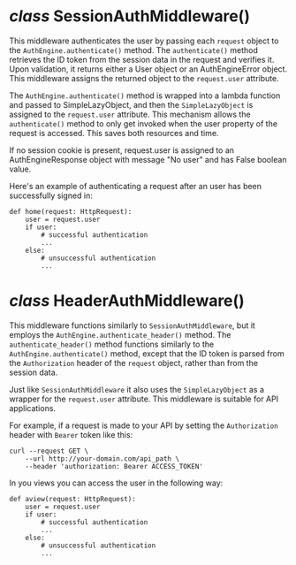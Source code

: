 # _class_ SessionAuthMiddleware()
This middleware authenticates the user by passing each `request` object to
the `AuthEngine.authenticate()` method. The `authenticate()` method retrieves
the ID token from the session data in the request and verifies it. Upon
validation, it returns either a User object or an AuthEngineError object.
This middleware assigns the returned object to the `request.user` attribute.

The `AuthEngine.authenticate()` method is wrapped into a lambda function and
passed to SimpleLazyObject, and then the `SimpleLazyObject` is assigned to
the `request.user` attribute. This mechanism allows the `authenticate()` method
to only get invoked when the user property of the request is accessed. This
saves both resources and time.

If no session cookie is present, request.user is assigned to an
AuthEngineResponse object with message "No user" and has False boolean
value.

Here's an example of authenticating a request after an user has been
successfully signed in:

```
def home(request: HttpRequest):
	user = request.user
	if user:
		# successful authentication
		...
	else:
		# unsuccessful authentication
		...
```

# _class_ HeaderAuthMiddleware()

This middleware functions similarly to `SessionAuthMiddleware`, but it
employs the `AuthEngine.authenticate_header()` method. The
`authenticate_header()` method functions similarly to the
`AuthEngine.authenticate()` method, except that the ID token is parsed from
the `Authorization` header of the `request` object, rather than from the
session data.

Just like `SessionAuthMiddleware` it also uses the `SimpleLazyObject` as a
wrapper for the `request.user` attribute. This middleware is suitable for API
applications.

For example, if a request is made to your API by setting the `Authorization`
header with `Bearer` token like this:

```
curl --request GET \
	--url http://your-domain.com/api_path \
	--header 'authorization: Bearer ACCESS_TOKEN'
```

In you views you can access the user in the following way:


```
def aview(request: HttpRequest):
	user = request.user
	if user:
		# successful authentication
		...
	else:
		# unsuccessful authentication
		...
```